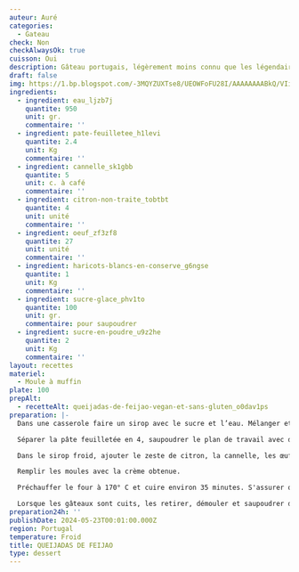 ```yaml
---
auteur: Auré
categories:
  - Gateau
check: Non
checkAlwaysOk: true
cuisson: Oui
description: Gâteau portugais, légèrement moins connu que les légendaires Pastéis de nata
draft: false
img: https://1.bp.blogspot.com/-3MQYZUXTse8/UEOWFoFU28I/AAAAAAAABkQ/VIij9QCy2sU/s1600/Queijadas+de+Feija%CC%83o.jpg
ingredients:
  - ingredient: eau_ljzb7j
    quantite: 950
    unit: gr.
    commentaire: ''
  - ingredient: pate-feuilletee_h1levi
    quantite: 2.4
    unit: Kg
    commentaire: ''
  - ingredient: cannelle_sk1gbb
    quantite: 5
    unit: c. à café
    commentaire: ''
  - ingredient: citron-non-traite_tobtbt
    quantite: 4
    unit: unité
    commentaire: ''
  - ingredient: oeuf_zf3zf8
    quantite: 27
    unit: unité
    commentaire: ''
  - ingredient: haricots-blancs-en-conserve_g6ngse
    quantite: 1
    unit: Kg
    commentaire: ''
  - ingredient: sucre-glace_phv1to
    quantite: 100
    unit: gr.
    commentaire: pour saupoudrer
  - ingredient: sucre-en-poudre_u9z2he
    quantite: 2
    unit: Kg
    commentaire: ''
layout: recettes
materiel:
  - Moule à muffin
plate: 100
prepAlt:
  - recetteAlt: queijadas-de-feijao-vegan-et-sans-gluten_o0dav1ps
preparation: |-
  Dans une casserole faire un sirop avec le sucre et l’eau. Mélanger et laisser cuire pendant 15 minutes. Dans un blender, mettre les haricots bien rincés et le sirop de sucre. Mixer le tout et laisser refroidir.

  Séparer la pâte feuilletée en 4, saupoudrer le plan de travail avec de la farine et étirer les pâtes. Rouler ensuite la pâte feuilletée sur elle-même pour faire un rouleau. Faire des tronçons de 2 cm d’épaisseur. Placez chaque tranche dans le moule en silicone. Bien appuyer avec le pouce de manière à étirer la pâte vers le haut du moule.

  Dans le sirop froid, ajouter le zeste de citron, la cannelle, les œufs. Mixer le tout dans le blender.

  Remplir les moules avec la crème obtenue.

  Préchauffer le four à 170° C et cuire environ 35 minutes. S'assurer que les gâteaux soient bien cuits en les piquant avec un cure-dent.

  Lorsque les gâteaux sont cuits, les retirer, démouler et saupoudrer de sucre glace.
preparation24h: ''
publishDate: 2024-05-23T00:01:00.000Z
region: Portugal
temperature: Froid
title: QUEIJADAS DE FEIJAO
type: dessert
---
```

